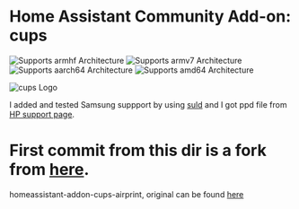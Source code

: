 # Home Assistant Community Add-on: cups

![Supports armhf Architecture][armhf-shield] ![Supports armv7 Architecture][armv7-shield] ![Supports aarch64 Architecture][aarch64-shield] ![Supports amd64 Architecture][amd64-shield]

[armhf-shield]: https://img.shields.io/badge/armhf-no-red.svg
[armv7-shield]: https://img.shields.io/badge/armv7-yes-green.svg
[aarch64-shield]: https://img.shields.io/badge/aarch64-yes-green.svg
[amd64-shield]: https://img.shields.io/badge/amd64-no-red.svg

![cups Logo](https://upload.wikimedia.org/wikipedia/commons/7/71/CUPS.svg)

I added and tested Samsung suppport by using [suld](https://www.bchemnet.com/suldr/suld.html) and I got ppd file from [HP support page](https://support.hp.com/ee-en/drivers/samsung-xpress-sl-m2020-laser-printer-series/16462592).

# First commit from this dir is a fork from [here](https://github.com/zajac-grzegorz/homeassistant-addon-cups-airprint/commit/33829052e4ddf006c15060c65cad6a1c2f0f280d).
homeassistant-addon-cups-airprint, original can be found [here](https://github.com/alsotoes/hassio-infrastructure/blob/main/cups/README.homeassistant-addon-cups-airprint.md)
